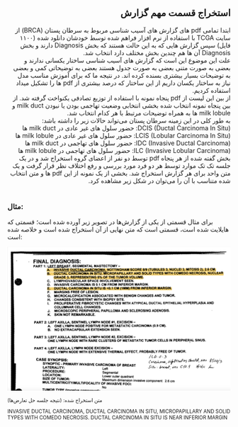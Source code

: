 <h2 style="direction:rtl;">استخراج قسمت مهم گزارش</h2>
<div style="direction:rtl;">
ابتدا تمامی
pdf
های گزارش های آسیب شناسی مربوط به سرطان پستان
(BRCA)
از سایت
TCGA
با استفاده از نرم افزار فراهم شده توسط خودشان دانلود شده (۱۱۰۰ فایل) سپس گزارش هایی که به این حالت هستند که بخش
Diagnosis
 دارند و بخش
Diagnosis
آن ها هم چندین بخش مختلف دارد انتخاب شد.
<br>
علت این موضوع این است که گزارش های آسیب شناسی ساختار یکسانی ندارند و بعضی به صورت متنی بعضی به صورت جدول هستند بعضی به توضیحاتی کمی و بعضی به توضیحات بسیار بیشتری بسنده کرده اند. در نتیجه ما که برای آموزش مناسب مدل نیاز به ساختار یکسان داریم از این ساختار که درصد بیشتری از 
pdf
ها را تشکیل میداد استفاده کردیم.
<br>
از بین این لیست از
pdf
پنجاه نمونه با استفاده از توزیع تصادفی یکنواخت گرفته شد.
از بین پنجاه نمونه انتخاب شده بخشی انتخابی وضعیت تهاجمی بودن یا نبودن
milk duct
و
milk lobule
ها به همراه توضیحات مرتبط با هر کدام انتخاب شد.
<br>
به طور کلی در این زمینه سرطان پستان می‌تواند حالات زیر را داشته باشد:
<br>
DCIS (Ductal Carcinoma In Situ):
حضور سلول های غیر عادی در
milk duct
ها
<br>
LCIS (Lobular Carcinoma In Situ):
حضور سلول های غیر عادی در
milk lobule
ها
<br>
IDC (Invasive Ductal Carcinoma):
حضور سلول های تهاجمی در
milk duct
ها
<br>
ILC (Invasive Lobular Carcinoma):
حضور سلول های تهاجمی در
milk lobule
ها
<br>
بخش گفته شده از هر پنجاه
pdf
توسط دو نفر از اعضای گروه استخراج شد و در یک جلسه تک تک موارد توسط هر دو فرد مورد بررسی و رفع اختلاف نظر قرار گرفت و یک متن واحد برای هر گزارش استخراج شد.
بخشی از یک نمونه از این
pdf
ها و متن انتخاب شده متناسب با آن را می‌توان در شکل زیر مشاهده کرد.
</div>
<div>
<br>
<h3>مثال:</h3>
<p>برای مثال قسمتی از یکی از گزارش‌ها در تصویر زیر آورده شده است؛ قسمتی که هایلایت شده است، قسمتی است که متن نهایی از آن استخراج شده است و خلاصه شده است:</p>
<div style="width:image width px; font-size:80%; text-align:left;">
<img src="../color-normalization/sample_images/figure1.png">
<br>
<p>متن استخراج شده: (نتیجه جلسه حل تعارض‌ها)</p>
INVASIVE DUCTAL CARCINOMA, DUCTAL CARCINOMA IN SITU, MICROPAPILLARY AND SOLID TYPES WITH COMEDO NECROSIS. DUCTAL CARCINOMA IN SITU IS NEAR INFERIOR MARGIN
</div>
